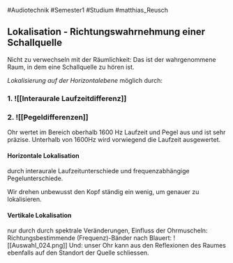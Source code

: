 #Audiotechnik #Semester1 #Studium #matthias_Reusch 
## Lokalisation - Richtungswahrnehmung einer Schallquelle
Nicht zu verwechseln mit der Räumlichkeit: Das ist der wahrgenommene Raum, in dem eine Schallquelle zu hören ist. 

*Lokalisierung auf der Horizontalebene* möglich durch:
### 1. ![[Interaurale Laufzeitdifferenz]]
### 2. ![[Pegeldifferenzen]]
Ohr wertet im Bereich oberhalb 1600 Hz Laufzeit und Pegel aus und ist sehr präzise. Unterhalb von 1600Hz wird vorwiegend die Laufzeit ausgewertet.

#### Horizontale Lokalisation
durch interaurale Laufzeitunterschiede und frequenzabhängige Pegelunterschiede.

Wir drehen unbewusst den Kopf ständig ein wenig, um genauer zu lokalisieren.
#### Vertikale Lokalisation
nur durch durch spektrale Veränderungen, Einfluss der Ohrmuscheln: Richtungsbestimmende (Frequenz)-Bänder nach Blauert:
![[Auswahl_024.png]]
Und: unser Ohr kann aus den Reflexionen des Raumes ebenfalls auf den Standort der Quelle schliessen.